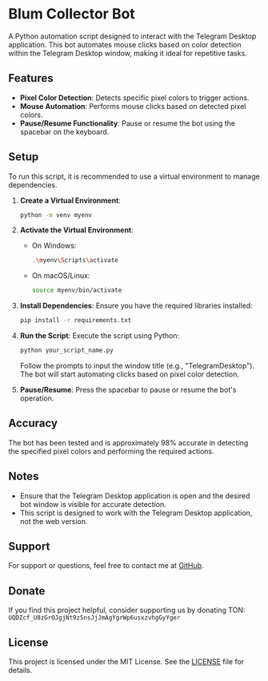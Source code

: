 # Blum Collector Bot

A Python automation script designed to interact with the Telegram Desktop application. This bot automates mouse clicks based on color detection within the Telegram Desktop window, making it ideal for repetitive tasks.

## Features

- **Pixel Color Detection**: Detects specific pixel colors to trigger actions.
- **Mouse Automation**: Performs mouse clicks based on detected pixel colors.
- **Pause/Resume Functionality**: Pause or resume the bot using the spacebar on the keyboard.

## Setup

To run this script, it is recommended to use a virtual environment to manage dependencies.

1. **Create a Virtual Environment**:
   ```bash
   python -m venv myenv
   ```

2. **Activate the Virtual Environment**:
   - On Windows:
     ```bash
     .\myenv\Scripts\activate
     ```
   - On macOS/Linux:
     ```bash
     source myenv/bin/activate
     ```

3. **Install Dependencies**:
   Ensure you have the required libraries installed:
   ```bash
   pip install -r requirements.txt
   ```

4. **Run the Script**:
   Execute the script using Python:
   ```bash
   python your_script_name.py
   ```

   Follow the prompts to input the window title (e.g., "TelegramDesktop"). The bot will start automating clicks based on pixel color detection.

5. **Pause/Resume**:
   Press the spacebar to pause or resume the bot's operation.

## Accuracy

The bot has been tested and is approximately 98% accurate in detecting the specified pixel colors and performing the required actions.

## Notes

- Ensure that the Telegram Desktop application is open and the desired bot window is visible for accurate detection.
- This script is designed to work with the Telegram Desktop application, not the web version.

## Support

For support or questions, feel free to contact me at [GitHub](https://github.com/safi-ullah-031).

## Donate

If you find this project helpful, consider supporting us by donating TON:
`UQDZcf_U8zGrOJgjNt9zSnsJjJmAgYgrWp6usxzvhgGyYger`

## License

This project is licensed under the MIT License. See the [LICENSE](LICENSE) file for details.

